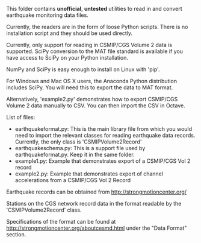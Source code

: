 This folder contains **unofficial**, **untested** utilities to read in and convert earthquake monitoring data files.

Currently, the readers are in the form of loose Python scripts. There is no installation script and they should be used directly.

Currently, only support for reading in CSMIP/CGS Volume 2 data is supported. SciPy conversion to the MAT file standard is available if you have access to SciPy on your Python installation.

NumPy and SciPy is easy enough to install on Linux with 'pip'.

For Windows and Mac OS X users, the Anaconda Python distribution includes SciPy. You will need this to export the data to MAT format.

Alternatively, 'example2.py' demonstrates how to export CSMIP/CGS Volume 2 data manually to CSV. You can then import the CSV in Octave.

List of files:
- earthquakeformat.py: This is the main library file from which you would need to import the relevant classes for reading earthquake data records. Currently, the only class is 'CSMIPVolume2Record'
- earthquakeschema.py: This is a support file used by earthquakeformat.py. Keep it in the same folder.
- example1.py: Example that demonstrates export of a CSMIP/CGS Vol 2 record
- example2.py: Example that demonstrates export of channel accelerations from a CSMIP/CGS Vol 2 Record

Earthquake records can be obtained from http://strongmotioncenter.org/

Stations on the CGS network record data in the format readable by the 'CSMIPVolume2Record' class.

Specifications of the format can be found at http://strongmotioncenter.org/aboutcesmd.html under the "Data Format" section.
